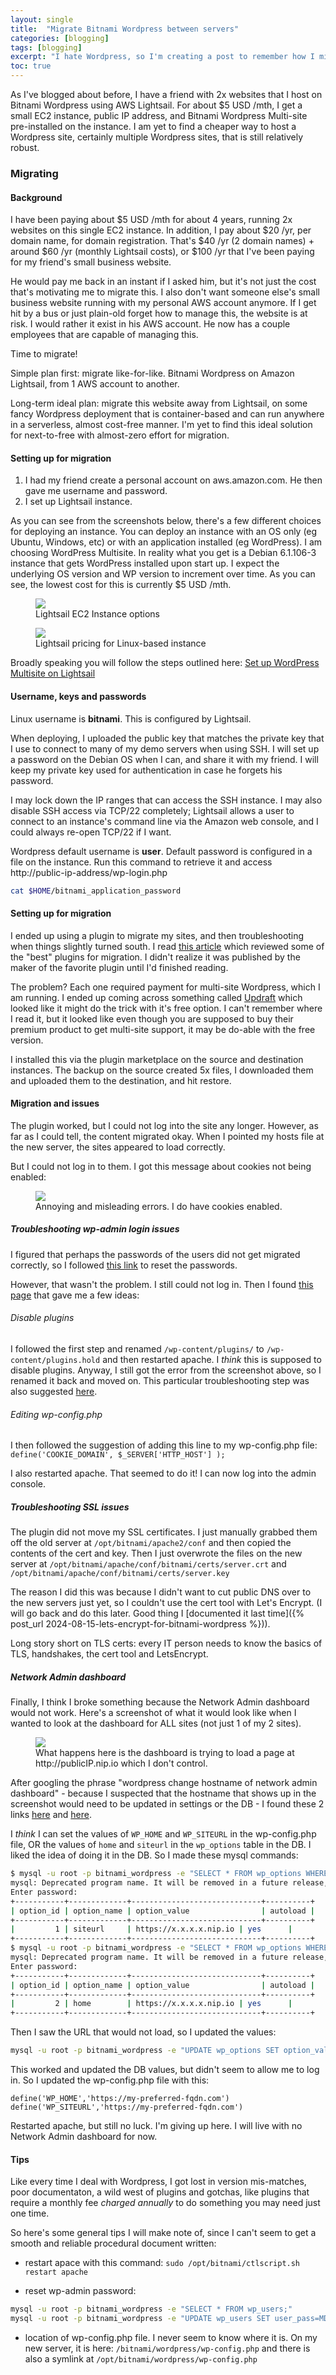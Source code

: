 ```yaml
---
layout: single
title:  "Migrate Bitnami Wordpress between servers"
categories: [blogging]
tags: [blogging]
excerpt: "I hate Wordpress, so I'm creating a post to remember how I migrated this site." #this is a custom variable meant for a short description to be displayed on home page
toc: true
---
```

As I've blogged about before, I have a friend with 2x websites that I host on Bitnami Wordpress using AWS Lightsail. For about $5 USD /mth, I get a small EC2 instance, public IP address, and Bitnami Wordpress Multi-site pre-installed on the instance. I am yet to find a cheaper way to host a Wordpress site, certainly multiple Wordpress sites, that is still relatively robust.

### Migrating 

#### Background
I have been paying about $5 USD /mth for about 4 years, running 2x websites on this single EC2 instance. In addition, I pay about $20 /yr, per domain name, for domain registration. That's $40 /yr (2 domain names) + around $60 /yr (monthly Lightsail costs), or $100 /yr that I've been paying for my friend's small business website.

He would pay me back in an instant if I asked him, but it's not just the cost that's motivating me to migrate this. I also don't want someone else's small business website running with my personal AWS account anymore. If I get hit by a bus or just plain-old forget how to manage this, the website is at risk. I would rather it exist in his AWS account. He now has a couple employees that are capable of managing this.

Time to migrate! 

Simple plan first: migrate like-for-like. Bitnami Wordpress on Amazon Lightsail, from 1 AWS account to another.

Long-term ideal plan: migrate this website away from Lightsail, on some fancy Wordpress deployment that is container-based and can run anywhere in a serverless, almost cost-free manner. I'm yet to find this ideal solution for next-to-free with almost-zero effort for migration.

#### Setting up for migration
1. I had my friend create a personal account on aws.amazon.com. He then gave me username and password.
2. I set up Lightsail instance. 

As you can see from the screenshots below, there's a few different choices for deploying an instance. You can deploy an instance with an OS only (eg Ubuntu, Windows, etc) or with an application installed (eg WordPress). I am choosing WordPress Multisite. In reality what you get is a Debian 6.1.106-3 instance that gets WordPress installed upon start up. I expect the underlying OS version and WP version to increment over time. As you can see, the lowest cost for this is currently $5 USD /mth.

<figure>
    <a href="/assets/wordpress-migration/lightsail-1.png"><img src="/assets/wordpress-migration/lightsail-1.png"></a>
    <figcaption>Lightsail EC2 Instance options</figcaption>
</figure>

<figure>
    <a href="/assets/wordpress-migration/lightsail-2.png"><img src="/assets/wordpress-migration/lightsail-2.png"></a>
    <figcaption>Lightsail pricing for Linux-based instance</figcaption>
</figure>

Broadly speaking you will follow the steps outlined here: [Set up WordPress Multisite on Lightsail](https://docs.aws.amazon.com/en_us/lightsail/latest/userguide/amazon-lightsail-quick-start-guide-wordpress-multisite.html)

#### Username, keys and passwords
Linux username is **bitnami**. This is configured by Lightsail.

When deploying, I uploaded the public key that matches the private key that I use to connect to many of my demo servers when using SSH. I will set up a password on the Debian OS when I can, and share it with my friend. I will keep my private key used for authentication in case he forgets his password. 

I may lock down the IP ranges that can access the SSH instance. I may also disable SSH access via TCP/22 completely; Lightsail allows a user to connect to an instance's command line via the Amazon web console, and I could always re-open TCP/22 if I want.

Wordpress default username is **user**. Default password is configured in a file on the instance. Run this command to retrieve it and access http://public-ip-address/wp-login.php

````bash
cat $HOME/bitnami_application_password
````

#### Setting up for migration

I ended up using a plugin to migrate my sites, and then troubleshooting when things slightly turned south. I read [this article](https://duplicator.com/wordpress-multisite-migration-plugin/) which reviewed some of the "best" plugins for migration. I didn't realize it was published by the maker of the favorite plugin until I'd finished reading.

The problem? Each one required payment for multi-site Wordpress, which I am running. I ended up coming across something called [Updraft](https://updraftplus.com/) which looked like it might do the trick with it's free option. I can't remember where I read it, but it looked like even though you are supposed to buy their premium product to get multi-site support, it may be do-able with the free version.

I installed this via the plugin marketplace on the source and destination instances. The backup on the source created 5x files, I downloaded them and uploaded them to the destination, and hit restore.

#### Migration and issues
The plugin worked, but I could not log into the site any longer. However, as far as I could tell, the content migrated okay. When I pointed my hosts file at the new server, the sites appeared to load correctly. 

But I could not log in to them. I got this message about cookies not being enabled:

<figure>
    <a href="/assets/wordpress-migration/wordpress-login-error-cookies.png"><img src="/assets/wordpress-migration/wordpress-login-error-cookies.png"></a>
    <figcaption>Annoying and misleading errors. I do have cookies enabled.</figcaption>
</figure>

##### Troubleshooting wp-admin login issues

I figured that perhaps the passwords of the users did not get migrated correctly, so I followed [this link](https://docs.bitnami.com/aws/apps/wordpress/administration/reset-wp-admin-password/) to reset the passwords. 

However, that wasn't the problem. I still could not log in. Then I found [this page](https://wp-staging.com/how-to-fix-the-error-cookies-are-blocked-or-not-supported-by-your-browser/) that gave me a few ideas:

###### Disable plugins

I followed the first step and renamed `/wp-content/plugins/` to `/wp-content/plugins.hold` and then restarted apache. I _think_ this is supposed to disable plugins. Anyway, I still got the error from the screenshot above, so I renamed it back and moved on. This particular troubleshooting step was also suggested [here](https://wordpress.org/documentation/article/faq-troubleshooting/#how-to-deactivate-all-plugins-when-not-able-to-access-the-administrative-menus).

###### Editing wp-config.php
I then followed the suggestion of adding this line to my wp-config.php file:
`define('COOKIE_DOMAIN', $_SERVER['HTTP_HOST'] );`

I also restarted apache. That seemed to do it! I can now log into the admin console.

##### Troubleshooting SSL issues
The plugin did not move my SSL certificates. I just manually grabbed them off the old server at `/opt/bitnami/apache2/conf` and then copied the contents of the cert and key. Then I just overwrote the files on the new server at `/opt/bitnami/apache/conf/bitnami/certs/server.crt` and `/opt/bitnami/apache/conf/bitnami/certs/server.key`

The reason I did this was because I didn't want to cut public DNS over to the new servers just yet, so I couldn't use the cert tool with Let's Encrypt. (I will go back and do this later. Good thing I [documented it last time]({% post_url 2024-08-15-lets-encrypt-for-bitnami-wordpress %})).

Long story short on TLS certs: every IT person needs to know the basics of TLS, handshakes, the cert tool and LetsEncrypt.

##### Network Admin dashboard
Finally, I think I broke something because the Network Admin dashboard would not work. Here's a screenshot of what it would look like when I wanted to look at the dashboard for ALL sites (not just 1 of my 2 sites).

<figure>
    <a href="/assets/wordpress-migration/network-admin-dashboard-error.png"><img src="/assets/wordpress-migration/network-admin-dashboard-error.png"></a>
    <figcaption>What happens here is the dashboard is trying to load a page at http://publicIP.nip.io which I don't control.</figcaption>
</figure>

After googling the phrase "wordpress change hostname of network admin dashboard" - because I suspected that the hostname that shows up in the screenshot would need to be updated in settings or the DB - I found these 2 links [here](https://stackoverflow.com/questions/40812224/wordpress-changed-hostname-cant-access-admin) and [here](https://stackoverflow.com/questions/18336538/wordpress-wp-siteurl-and-wp-home-values).

I _think_ I can set the values of `WP_HOME` and `WP_SITEURL` in the wp-config.php file, OR the values of `home` and `siteurl` in the `wp_options` table in the DB. I liked the idea of doing it in the DB. So I made these mysql commands:

````bash
$ mysql -u root -p bitnami_wordpress -e "SELECT * FROM wp_options WHERE option_name = 'siteurl';"
mysql: Deprecated program name. It will be removed in a future release, use '/opt/bitnami/mariadb/bin/mariadb' instead
Enter password:
+-----------+-------------+-----------------------------+----------+
| option_id | option_name | option_value                | autoload |
+-----------+-------------+-----------------------------+----------+
|         1 | siteurl     | https://x.x.x.x.nip.io | yes      |
+-----------+-------------+-----------------------------+----------+
$ mysql -u root -p bitnami_wordpress -e "SELECT * FROM wp_options WHERE option_name = 'home';"
mysql: Deprecated program name. It will be removed in a future release, use '/opt/bitnami/mariadb/bin/mariadb' instead
Enter password:
+-----------+-------------+-----------------------------+----------+
| option_id | option_name | option_value                | autoload |
+-----------+-------------+-----------------------------+----------+
|         2 | home        | https://x.x.x.x.nip.io | yes      |
+-----------+-------------+-----------------------------+----------+

````

Then I saw the URL that would not load, so I updated the values:
````bash
mysql -u root -p bitnami_wordpress -e "UPDATE wp_options SET option_value = 'https://my-preferred-fqdn.com' WHERE option_name = 'home' OR option_name = 'siteurl';
````

This worked and updated the DB values, but didn't seem to allow me to log in. So I updated the wp-config.php file with this:

````
define('WP_HOME','https://my-preferred-fqdn.com')
define('WP_SITEURL','https://my-preferred-fqdn.com')
````

Restarted apache, but still no luck. I'm giving up here. I will live with no Network Admin dashboard for now.


#### Tips

Like every time I deal with Wordpress, I got lost in version mis-matches, poor documentaton, a wild west of plugins and gotchas, like plugins that require a monthly fee _charged annually_ to do something you may need just one time.

So here's some general tips I will make note of, since I can't seem to get a smooth and reliable procedural document written:

- restart apace with this command:
`sudo /opt/bitnami/ctlscript.sh restart apache`

- reset wp-admin password:
```bash
mysql -u root -p bitnami_wordpress -e "SELECT * FROM wp_users;"
mysql -u root -p bitnami_wordpress -e "UPDATE wp_users SET user_pass=MD5('NEWPASSWORD') WHERE ID='ADMIN-ID';"
```

- location of wp-config.php file. I never seem to know where it is. On my new server, it is here:
`/bitnami/wordpress/wp-config.php` and there is also a symlink at `/opt/bitnami/wordpress/wp-config.php`